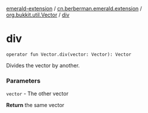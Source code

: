 [emerald-extension](../../index.md) / [cn.berberman.emerald.extension](../index.md) / [org.bukkit.util.Vector](index.md) / [div](.)

# div

`operator fun Vector.div(vector: Vector): Vector`

Divides the vector by another.

### Parameters

`vector` - The other vector

**Return**
the same vector

